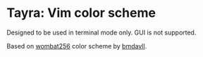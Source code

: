 # Tayra: Vim color scheme

Designed to be used in terminal mode only. GUI is not supported.

Based on [wombat256](https://github.com/vim-scripts/wombat256.vim) color scheme by [bmdavll](https://github.com/bmdavll).
